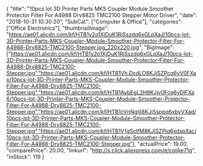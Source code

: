 {
	"title": "10pcs lot 3D Printer Parts MKS Coupler Module Smoother Protector Filter For A4988 Drv8825 TMC2100 Stepper Motor Driver",
	"date": "2018-10-31 10:30:20",
	"SubCat": ["Computer & Office"],
	"categories": ["Office Electronics"],
	"thumbnailImage": "https://ae01.alicdn.com/kf/HTB1y2o1XjDuK1RjSszdq6xGLpXaJ/10pcs-lot-3D-Printer-Parts-MKS-Coupler-Module-Smoother-Protector-Filter-For-A4988-Drv8825-TMC2100-Stepper.jpg_220x220.jpg",
	"BigImage": ["https://ae01.alicdn.com/kf/HTB1y2o1XjDuK1RjSszdq6xGLpXaJ/10pcs-lot-3D-Printer-Parts-MKS-Coupler-Module-Smoother-Protector-Filter-For-A4988-Drv8825-TMC2100-Stepper.jpg","https://ae01.alicdn.com/kf/HTB1Vh.DcdLO8KJjSZPcq6yV0FXax/10pcs-lot-3D-Printer-Parts-MKS-Coupler-Module-Smoother-Protector-Filter-For-A4988-Drv8825-TMC2100-Stepper.jpg","https://ae01.alicdn.com/kf/HTB1AvbEgL2H8KJjy0Fcq6yDlFXa6/10pcs-lot-3D-Printer-Parts-MKS-Coupler-Module-Smoother-Protector-Filter-For-A4988-Drv8825-TMC2100-Stepper.jpg","https://ae01.alicdn.com/kf/HTB1cVnNgIjI8KJjSsppq6xbyVXad/10pcs-lot-3D-Printer-Parts-MKS-Coupler-Module-Smoother-Protector-Filter-For-A4988-Drv8825-TMC2100-Stepper.jpg","https://ae01.alicdn.com/kf/HTB1V1gSclfM8KJjSZPiq6xdspXac/10pcs-lot-3D-Printer-Parts-MKS-Coupler-Module-Smoother-Protector-Filter-For-A4988-Drv8825-TMC2100-Stepper.jpg"],
	"actualPrice": 19.00,
	"comparePrice": 20.00,
	"linkurl": "http://s.click.aliexpress.com/e/cqIAe71q",
	"inStock": 119
}
